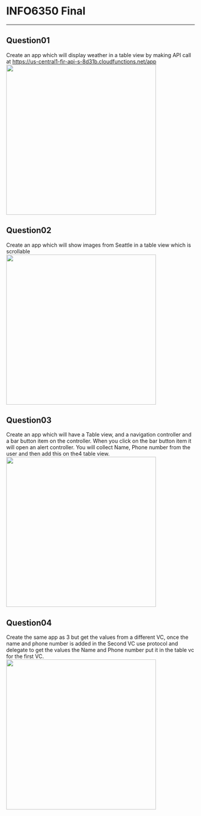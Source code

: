 # INFO6350 Final
______
## Question01
Create an app which will display weather in a table view by making API call at https://us-central1-fir-api-s-8d31b.cloudfunctions.net/app  
<img src="./question01.png" width=400px>

## Question02
Create an app which will show images from Seattle in a table view which is scrollable  
<img src="./question02.png" width=400px>

## Question03
Create an app which will have a Table view, and a navigation controller and a bar button item on the controller. When you click on the bar button item it will open an alert controller. You will collect Name, Phone number from the user and then add this on the4 table view.   
<img src="./question03.png" width=400px>

## Question04
Create the same app as 3 but get the values from a different VC, once the name and phone number is added in the Second VC use protocol and delegate to get the values the Name and Phone number put it in the table vc for the first VC.  
<img src="./question04.png" width=400px>
